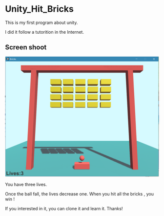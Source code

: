 # Unity_Hit_Bricks

This is my first program about unity.

I did it follow a tutorition in the Internet. 

## Screen shoot

![Alt text](https://github.com/Hunterhuan/Unity_Hit_Bricks/raw/master/Screenshots/1.png)

You have three lives.

Once the ball fall, the lives decrease one. When you hit all the bricks , you win !

If you interested in it, you can clone it and learn it. Thanks!
